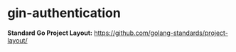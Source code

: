 # gin-authentication
**Standard Go Project Layout:** https://github.com/golang-standards/project-layout/

